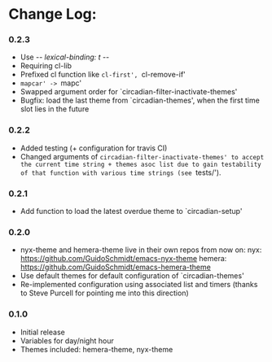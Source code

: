 # Change Log:

### 0.2.3
- Use -*- lexical-binding: t -*-
- Requiring cl-lib
- Prefixed cl function like `cl-first', `cl-remove-if'
- `mapcar' -> `mapc'
- Swapped argument order for `circadian-filter-inactivate-themes'
- Bugfix: load the last theme from `circadian-themes', when the first
time slot lies in the future

### 0.2.2
- Added testing (+ configuration for travis CI)
- Changed arguments of `circadian-filter-inactivate-themes' to accept
the current time string + themes asoc list due to gain testability
of that function with various time strings (see `tests/').

### 0.2.1
- Add function to load the latest overdue theme to `circadian-setup'

### 0.2.0
- nyx-theme and hemera-theme live in their own repos from now on:
nyx: https://github.com/GuidoSchmidt/emacs-nyx-theme
hemera: https://github.com/GuidoSchmidt/emacs-hemera-theme
- Use default themes for default configuration of `circadian-themes'
- Re-implemented configuration using associated list and timers
(thanks to Steve Purcell for pointing me into this direction)

### 0.1.0
- Initial release
- Variables for day/night hour
- Themes included: hemera-theme, nyx-theme
